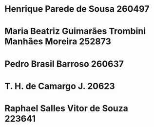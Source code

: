 
# Henrique Parede de Sousa 260497

# Maria Beatriz Guimarães Trombini Manhães Moreira 252873

# Pedro Brasil Barroso 260637

# T. H. de Camargo J. 20623

# Raphael Salles Vitor de Souza 223641